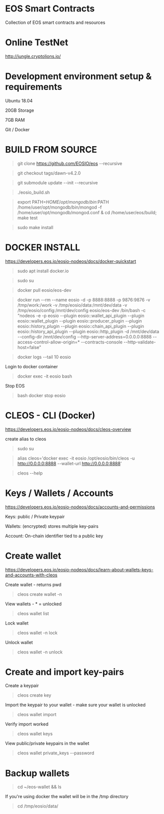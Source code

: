 # EOS Smart Contracts
Collection of EOS smart contracts and resources

# Online TestNet

http://jungle.cryptolions.io/

# Development environment setup & requirements

Ubuntu 18.04

20GB Storage

7GB RAM

Git / Docker

# BUILD FROM SOURCE

> git clone https://github.com/EOSIO/eos --recursive

> git checkout tags/dawn-v4.2.0

> git submodule update --init --recursive

> ./eosio_build.sh

> export PATH=${HOME}/opt/mongodb/bin:$PATH
	/home/user/opt/mongodb/bin/mongod -f /home/user/opt/mongodb/mongod.conf &
	cd /home/user/eos/build; make test

> sudo make install

# DOCKER INSTALL

https://developers.eos.io/eosio-nodeos/docs/docker-quickstart

> sudo apt install docker.io

> sudo su

> docker pull eosio/eos-dev

> docker run --rm --name eosio -d -p 8888:8888 -p 9876:9876 -v /tmp/work:/work -v /tmp/eosio/data:/mnt/dev/data -v /tmp/eosio/config:/mnt/dev/config eosio/eos-dev  /bin/bash -c "nodeos -e -p eosio --plugin eosio::wallet_api_plugin --plugin eosio::wallet_plugin --plugin eosio::producer_plugin --plugin eosio::history_plugin --plugin eosio::chain_api_plugin --plugin eosio::history_api_plugin --plugin eosio::http_plugin -d /mnt/dev/data --config-dir /mnt/dev/config --http-server-address=0.0.0.0:8888 --access-control-allow-origin=* --contracts-console --http-validate-host=false"

> docker logs --tail 10 eosio

Login to docker container

> docker exec -it eosio bash

Stop EOS

> bash docker stop eosio

# CLEOS - CLI (Docker)

https://developers.eos.io/eosio-nodeos/docs/cleos-overview

create alias to cleos

> sudo su

> alias cleos='docker exec -it eosio /opt/eosio/bin/cleos -u http://0.0.0.0:8888 --wallet-url http://0.0.0.0:8888'

> cleos --help

# Keys / Wallets / Accounts

https://developers.eos.io/eosio-nodeos/docs/accounts-and-permissions

Keys: public / Private keypair

Wallets: (encrypted) stores multiple key-pairs

Account: On-chain identifier tied to a public key


# Create wallet

https://developers.eos.io/eosio-nodeos/docs/learn-about-wallets-keys-and-accounts-with-cleos

Create wallet - returns pwd

> cleos create wallet -n <name>

View wallets - * = unlocked

> cleos wallet list

Lock wallet

> cleos wallet -n <name> lock

Unlock wallet

> cleos wallet -n <name> unlock


# Create and import key-pairs

Create a keypair

> cleos create key

Import the keypair to your wallet - make sure your wallet is unlocked

> cleos wallet import <keynumber>

Verify import worked

> cleos wallet keys

View public/private keypairs in the wallet

> cleos wallet private_keys --password

# Backup wallets

> cd ~/eos-wallet && ls 

If you're using docker the wallet will be in the /tmp directory

> cd /tmp/eosio/data/

